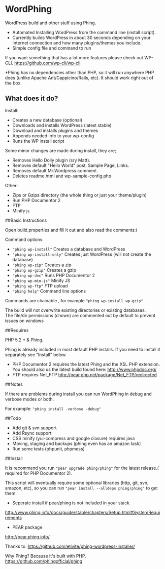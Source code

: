WordPhing
=========

WordPress build and other stuff using Phing.

- Automated Installing WordPress from the command line (install script).
- Currently builds WordPress in about 30 seconds depending on your Internet connection and how many plugins/themes you include.
- Simple config file and command to run

If you want something that has a lot more features please check out WP-CLI.
https://github.com/wp-cli/wp-cli


*Phing has no dependencies other than PHP, so it will run anywhere PHP does (unlike Apache Ant/Cappicino/Rails, etc). It should work right out of the box.

## What does it do?

Install:

- Creates a new database (optional)
- Downloads and installs WordPress (latest stable)
- Download and installs plugins and themes
- Appends needed info to your wp-config
- Runs the WP install script

Some minor changes are made during install, they are;

- Removes Hello Dolly plugin (sry Matt).
- Removes default "Hello World" post, Sample Page, Links.
- Removes default Mr.Wordpress comment.
- Deletes readme.html and wp-sample-config.php

Other: 

- Zips or Gzips directory (the whole thing or just your theme/plugin)
- Run PHP Documentor 2
- FTP
- Minify js


##Basic Instructions

Open build.properties and fill it out and also read the comments:)

Command options
- `"phing wp-install"`      Creates a database and WordPress
- `"phing wp-install-only"` Creates just WordPress (will not create the database)
- `"phing wp-zip"`          Creates a zip
- `"phing wp-gzip"`         Creates a gzip
- `"phing wp-doc"`          Runs PHP Documentor 2
- `"phing wp-min-js"`       Minify JS
- `"phing wp-ftp"`          FTP upload
- `"phing help"`            Command line options

Commands are chainable , for example `"phing wp-install wp-gzip"`   

The build will not overwrite existing directories or existing databases.  
The file/dir permissions (chown)  are commented out by default to prevent issues on windows

##Requires

PHP 5.2 + & Phing.

Phing is already included in most default PHP installs. If you need to install it separately see "Install" below.

 - PHP Documentor 2 requires the latest  Phing and the XSL PHP extension. You should also us the latest build found here: http://www.phpdoc.org/
 - FTP requires Net_FTP http://pear.php.net/package/Net_FTP/redirected

##Notes

If there are problems during install you can run WordPhing in debug and verbose modes or both.

For example: `"phing install -verbose -debug"`


##Todo

- Add git & svn support
- Add Rsync support
- CSS minify (yui-compress and google closure) requires java
- Moving, staging and backups (phing even has an amazon task)
- Run some tests (phpunit, phpmess)

##Install 

It is recommend you run `"pear upgrade phing/phing"` for the latest release.( required for PHP Documentor 2).

This script will eventually require some optional libraries (http, git, svn, amazon, etc), so you can run `"pear install --alldeps phing/phing"` to get them.

- Seperate install if pear/phing is not included in your stack.

http://www.phing.info/docs/guide/stable/chapters/Setup.html#SystemRequirements

- PEAR package

http://pear.phing.info/

Thanks to: https://github.com/etivite/phing-wordpress-installer/ 

Why Phing? Because it's built with PHP.
https://github.com/phingofficial/phing